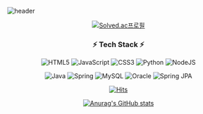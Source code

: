 
![header](https://capsule-render.vercel.app/api?type=Waving&color=gradient&height=250&section=header&text=Jo%20Yu%20Kang&fontSize=90)

<!--**JoYuKang/JoYuKang** is a ✨ _special_ ✨ repository because its `README.md` (this file) appears on your GitHub profile.



Here are some ideas to get you started:
 



- 🔭 I’m currently working on ...
- 🌱 I’m currently learning ...
- 👯 I’m looking to collaborate on ...
- 🤔 I’m looking for help with ...
- 💬 Ask me about ...
- 📫 How to reach me: ...
- 😄 Pronouns: ...
- ⚡ Fun fact: ...
-->
<div align="center">

[![Solved.ac프로필](http://mazassumnida.wtf/api/v2/generate_badge?boj=ykang9533)](https://solved.ac/ykang9533) 
  
</div>
<h3 align="center">⚡ Tech Stack ⚡</h3>
<div align="center">
  
  <p>  
  

  
</p>
  
<p 0id="front" align="center">
  
  
  ![HTML5](https://img.shields.io/badge/html5-%23E34F26.svg?style=for-the-badge&logo=html5&logoColor=white)
  ![JavaScript](https://img.shields.io/badge/javascript-%23323330.svg?style=for-the-badge&logo=javascript&logoColor=%23F7DF1E)
  ![CSS3](https://img.shields.io/badge/css3-%231572B6.svg?style=for-the-badge&logo=css3&logoColor=white)
  ![Python](https://img.shields.io/badge/python-3670A0?style=for-the-badge&logo=python&logoColor=ffdd54)
  ![NodeJS](https://img.shields.io/badge/node.js-6DA55F?style=for-the-badge&logo=node.js&logoColor=white)

  
</p>

<p id="back" align="center">

  
  ![Java](https://img.shields.io/badge/java-%23ED8B00.svg?style=for-the-badge&logo=java&logoColor=white)
  ![Spring](https://img.shields.io/badge/springboot-%236DB33F.svg?style=for-the-badge&logo=spring&logoColor=white)
  ![MySQL](https://img.shields.io/badge/mysql-%2300f.svg?style=for-the-badge&logo=mysql&logoColor=white)
  ![Oracle](https://img.shields.io/badge/Oracle-F80000?style=for-the-badge&logo=oracle&logoColor=white)
  ![Spring JPA](https://img.shields.io/badge/SpringJPA-007396?style=for-the-badge&logo=Java&logoColor=white)
</p>
<p> 
  
  [![Hits](https://hits.seeyoufarm.com/api/count/incr/badge.svg?url=https%3A%2F%2Fgithub.com%2FJoYuKang&count_bg=%2379C83D&title_bg=%23555555&icon=atari.svg&icon_color=%23E7E7E7&title=hits&edge_flat=false)](https://hits.seeyoufarm.com)
  
[![Anurag's GitHub stats](https://github-readme-stats.vercel.app/api?username=JoYuKang)](https://github.com/anuraghazra/github-readme-stats) 

  </p> 

  
  
   </div>
